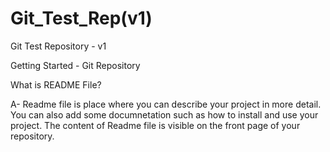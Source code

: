 # Git_Test_Rep(v1)
Git Test Repository - v1

Getting Started - Git Repository

What is README File?

A- Readme file is place where you can describe your project in more detail. You can also add some documnetation such as how to install and use your project. The content of Readme file is visible on the front page of your repository.
